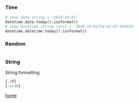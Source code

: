 ### Time
```python 
# show date string > '2019-10-01'
datetime.date.today().isoformat()
# show datetime string (utc) > '2019-10-01T14:41:47.055933'
datetime.datetime.today().isoformat()
```

### Random

```
```
### String
String formatting
```python
{.2f}
{:=>30}
```

[home](/index)